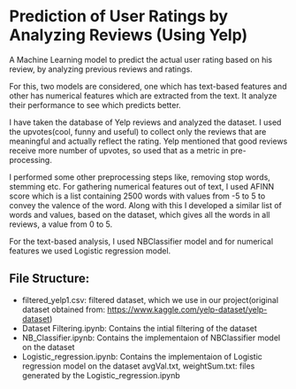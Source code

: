 # Prediction of User Ratings by Analyzing Reviews (Using Yelp)

A Machine Learning model to predict the actual user rating based on his review, by analyzing previous reviews and ratings. 

For this, two models are considered, one which has text-based features and other has numerical features which are extracted from the text. It analyze their performance to see which predicts better.

I have taken the database of Yelp reviews and analyzed the dataset. I used the upvotes(cool, funny and useful) to collect only the reviews that are meaningful and actually reflect the rating. Yelp mentioned that good reviews receive more number of upvotes, so used that as a metric in pre-processing.

I performed some other preprocessing steps like, removing stop words, stemming etc. For gathering numerical features out of text, I used AFINN score which is a list containing 2500 words with values from -5 to 5 to convey the valence of the word. Along with this I developed a similar list of words and values, based on the dataset, which gives all the words in all reviews, a value from 0 to 5. 

For the text-based analysis, I used NBClassifier model and for numerical features we used Logistic regression model.

## File Structure:

- filtered_yelp1.csv: filtered dataset, which we use in our project(original dataset obtained from: https://www.kaggle.com/yelp-dataset/yelp-dataset)
- Dataset Filtering.ipynb: Contains the intial filtering of the dataset
- NB_Classifier.ipynb: Contains the implementaion of NBClassifier model on the dataset
- Logistic_regression.ipynb: Contains the implementaion of Logistic regression model on the dataset
avgVal.txt, weightSum.txt: files generated by the Logistic_regression.ipynb 
